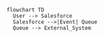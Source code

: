 ﻿```mermaid
flowchart TD
  User --> Salesforce
  Salesforce -->|Event| Queue
  Queue --> External_System
